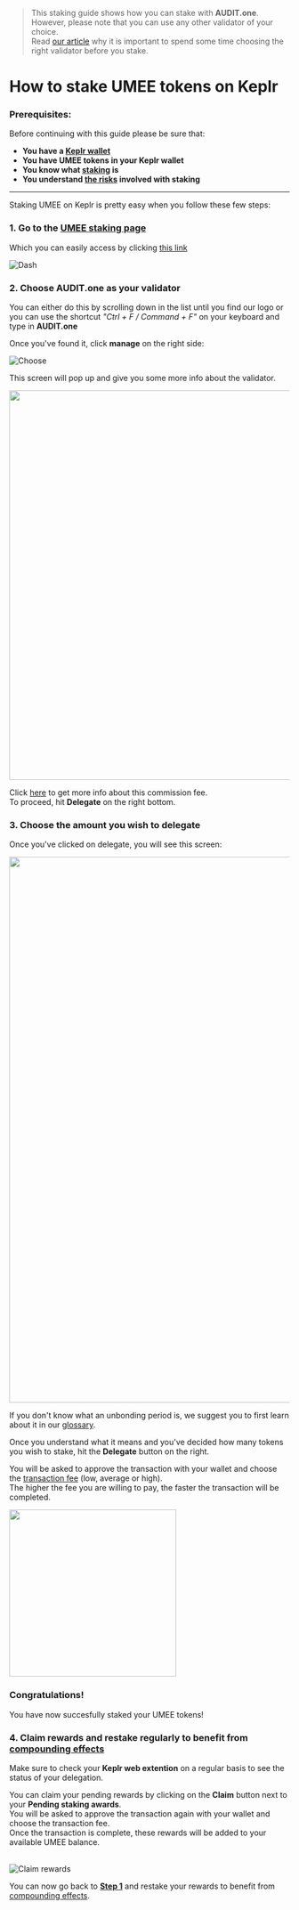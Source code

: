   > This staking guide shows how you can stake with **AUDIT.one**. <br>
  > However, please note that you can use any other validator of your choice. <br>
  > Read [our article](Importance_of_choosing_the_right_validator.md) why it is important to spend some time choosing the right validator before you stake.

# How to stake UMEE tokens on Keplr

### Prerequisites:

Before continuing with this guide please be sure that:

- **You have a [Keplr wallet](How_to_create_a_Keplr_wallet.md)**
- **You have UMEE tokens in your Keplr wallet**
- **You know what [staking](What_is_staking.md) is**
- **You understand [the risks](Risks_of_staking.md) involved with staking**

***


Staking UMEE on Keplr is pretty easy when you follow these few steps:

### **1.  Go to the <a name="step1"> [UMEE staking page](https://wallet.keplr.app/#/umee/stake) </a>**

Which you can easily access by clicking [this link](https://wallet.keplr.app/#/umee/stake)

![Dash](https://user-images.githubusercontent.com/95366163/157272932-70401863-23ee-45bc-8959-7f9639f457ab.png)


### **2.  Choose AUDIT.one as your validator**

You can either do this by scrolling down in the list until you find our logo or you can use the shortcut _"Ctrl + F / Command + F"_ on your keyboard and type in **AUDIT.one**

Once you've found it, click **manage** on the right side:

![Choose](https://user-images.githubusercontent.com/95366163/157272970-622db8b9-4fd5-4a8b-b99f-15d7645f2ad6.png)

This screen will pop up and give you some more info about the validator. 

<img width="700" src="https://user-images.githubusercontent.com/95366163/157273019-f0b40783-b9cb-43d0-a170-c4171f3441c8.png">

Click [here](Validator_fee.md) to get more info about this commission fee. <br>
To proceed, hit **Delegate** on the right bottom.


### **3.  Choose the amount you wish to delegate**

Once you've clicked on delegate, you will see this screen:

<img width="981" src="https://user-images.githubusercontent.com/95366163/157273108-2ef45c30-4028-447d-ade8-48190c4c5bf7.png">

If you don't know what an unbonding period is, we suggest you to first learn about it in our [glossary](Unbonding_period.md).

Once you understand what it means and you've decided how many tokens you wish to stake, hit the **Delegate** button on the right.

You will be asked to approve the transaction with your wallet and choose the [transaction fee](Transaction_fees.md) (low, average or high). <br>
The higher the fee you are willing to pay, the faster the transaction will be completed.

<img width="300" src="https://user-images.githubusercontent.com/95366163/157273333-8169b510-02c3-4e82-bee3-208e4e1baa2f.png">

### **Congratulations!** 
You have now succesfully staked your UMEE tokens!


### **4.  Claim rewards and restake regularly to benefit from [compounding effects](Compounding_interest.md)**

Make sure to check your **Keplr web extention** on a regular basis to see the status of your delegation.

You can claim your pending rewards by clicking on the **Claim** button next to your **Pending staking awards**.<br>
You will be asked to approve the transaction again with your wallet and choose the transaction fee. <br>
Once the transaction is complete, these rewards will be added to your available UMEE balance. <br> <br>

![Claim rewards](https://user-images.githubusercontent.com/95366163/157273444-caefa626-c894-45ac-883f-2688a0b42424.png)

You can now go back to [**Step 1**](#step1) and restake your rewards to benefit from [compounding effects](Compounding_interest.md).
